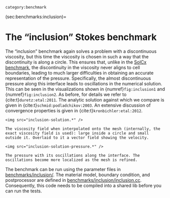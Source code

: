 ```{tags}
category:benchmark
```

(sec:benchmarks:inclusion)=
# The &ldquo;inclusion&rdquo; Stokes benchmark

The &ldquo;inclusion&rdquo; benchmark again solves a problem with a
discontinuous viscosity, but this time the viscosity is chosen in such a way
that the discontinuity is along a circle. This ensures that, unlike in the
[SolCx benchmark](sec:benchmarks:solcx), the discontinuity in the viscosity never
aligns to cell boundaries, leading to much larger difficulties in obtaining an
accurate representation of the pressure. Specifically, the almost
discontinuous pressure along this interface leads to oscillations in the
numerical solution. This can be seen in the visualizations shown in
{numref}`fig:inclusion1` and {numref}`fig:inclusion2`. As before, for details we refer to {cite:t}`duretz:etal:2011`. The
analytic solution against which we compare is given in {cite:t}`schmid:podladchikov:2003`. An extensive discussion of convergence properties is given in {cite:t}`kronbichler:etal:2012`.

```{figure-md} fig:inclusion1
<img src="inclusion-solution.*" />

The viscosity field when interpolated onto the mesh (internally, the exact viscosity field is used): large inside a circle and small outside it. Overlaid to it a vector field showing the velocity.
```

```{figure-md} fig:inclusion2
<img src="inclusion-solution-pressure.*" />

The pressure with its oscillations along the interface. The oscillations become more localized as the mesh is refined.
```

The benchmark can be run using the parameter files in
[benchmarks/inclusion/](https://github.com/geodynamics/aspect/blob/main/benchmarks/inclusion). The material model, boundary condition, and
postprocessor are defined in [benchmarks/inclusion/inclusion.cc](https://github.com/geodynamics/aspect/blob/main/benchmarks/inclusion/inclusion.cc).
Consequently, this code needs to be compiled into a shared lib before you can
run the tests.


``` {literalinclude} ./inclusion.prm
```
